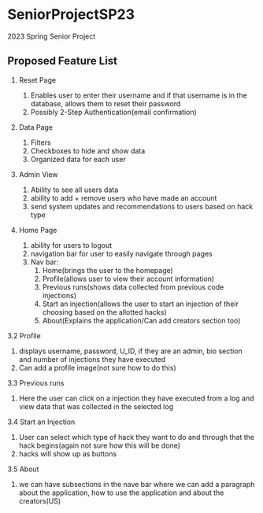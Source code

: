 # SeniorProjectSP23
2023 Spring Senior Project

## Proposed Feature List
1. Reset Page
    1. Enables user to enter their username and if that username is in the database, allows them to reset their password
    2. Possibly 2-Step Authentication(email confirmation)


2. Data Page
    1. Filters 
   2. Checkboxes to hide and show data
   3. Organized data for each user

3. Admin View
    1. Ability to see all users data
    2. ability to add + remove users who have made an account
    3. send system updates and recommendations to users based on hack type

4. Home Page
   1. ability for users to logout
   2. navigation bar for user to easily navigate through pages
   3. Nav bar: 
      1. Home(brings the user to the homepage)
      2. Profile(allows user to view their account information)
      3. Previous runs(shows data collected from previous code injections)
      4. Start an injection(allows the user to start an injection of their choosing based on the allotted hacks)
      5. About(Explains the application/Can add creators section too)
   
3.2 Profile
   1. displays username, password, U_ID, if they are an admin, bio section and number of injections they have executed
   2. Can add a profile image(not sure how to do this)

3.3 Previous runs
   1. Here the user can click on a injection they have executed from a log and view data that was collected in the
   selected log

3.4 Start an Injection
   1. User can select which type of hack they want to do and through that the hack begins(again not sure how this will be
done)
   2. hacks will show up as buttons

3.5 About
   1.  we can have subsections in the nave bar where we can add a paragraph about the application, 
   how to use the application and about the creators(US)


